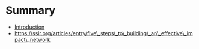 # Summary

* [Introduction](README.md)
* https://ssir.org/articles/entry/five\_steps\_to\_building\_an\_effective\_impact\_network

